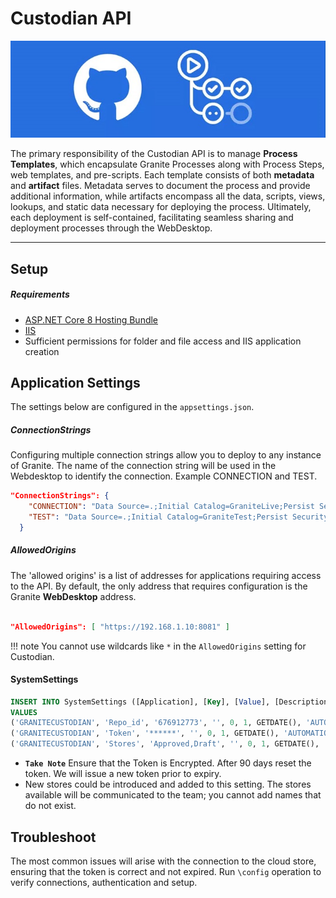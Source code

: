 # Custodian API
![Local Image](./custodian.jpg)


The primary responsibility of the Custodian API is to manage **Process Templates**, which encapsulate Granite Processes along with Process Steps, web templates, and pre-scripts. Each template consists of both **metadata** and **artifact** files. Metadata serves to document the process and provide additional information, while artifacts encompass all the data, scripts, views, lookups, and static data necessary for deploying the process. Ultimately, each deployment is self-contained, facilitating seamless sharing and deployment processes through the WebDesktop.

---
## Setup

##### Requirements

- [ASP.NET Core 8 Hosting Bundle](https://dotnet.microsoft.com/en-us/download/dotnet/8.0)
- [IIS](../iis/getting-started.md)
- Sufficient permissions for folder and file access and IIS application creation

## Application Settings

The settings below are configured in the `appsettings.json`.

##### ConnectionStrings
Configuring multiple connection strings allow you to deploy to any instance of Granite.
The name of the connection string will be used in the Webdesktop to identify the connection.
Example CONNECTION and TEST.

``` json
"ConnectionStrings": {
    "CONNECTION": "Data Source=.;Initial Catalog=GraniteLive;Persist Security Info=True;User ID=;TrustServerCertificate=True;",
    "TEST": "Data Source=.;Initial Catalog=GraniteTest;Persist Security Info=True;User ID=;TrustServerCertificate=True;"
  }
```

##### AllowedOrigins

The 'allowed origins' is a list of addresses for applications requiring access to the API. 
By default, the only address that requires configuration is the Granite **WebDesktop** address.

```json

"AllowedOrigins": [ "https://192.168.1.10:8081" ]
```

!!! note
    You cannot use wildcards like `*` in the `AllowedOrigins` setting for Custodian.

#### SystemSettings

```sql
INSERT INTO SystemSettings ([Application], [Key], [Value], [Description], [isEncrypted], [isActive], AuditDate, AuditUser)
VALUES 
('GRANITECUSTODIAN', 'Repo_id', '676912773', '', 0, 1, GETDATE(), 'AUTOMATION'),
('GRANITECUSTODIAN', 'Token', '******', '', 0, 1, GETDATE(), 'AUTOMATION'),
('GRANITECUSTODIAN', 'Stores', 'Approved,Draft', '', 0, 1, GETDATE(), 'AUTOMATION')
```

- **`Take Note`** Ensure that the Token is Encrypted. After 90 days reset the token. We will issue a new token prior to expiry.
- New stores could be introduced and added to this setting. The stores available will be communicated to the team; you cannot add names that do not exist.


## Troubleshoot

The most common issues will arise with the connection to the cloud store, ensuring that the token is correct and not expired.
Run `\config` operation to verify connections, authentication and setup.